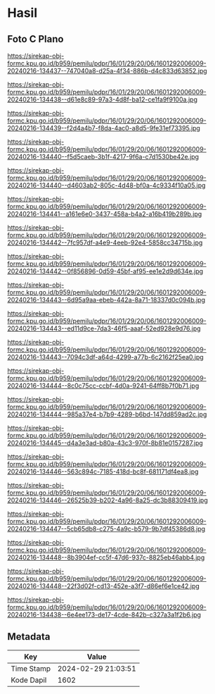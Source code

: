 # Hasil

## Foto C Plano

https://sirekap-obj-formc.kpu.go.id/b959/pemilu/pdpr/16/01/29/20/06/1601292006009-20240216-134437--747040a8-d25a-4f34-886b-d4c833d63852.jpg

https://sirekap-obj-formc.kpu.go.id/b959/pemilu/pdpr/16/01/29/20/06/1601292006009-20240216-134438--d61e8c89-97a3-4d8f-ba12-ce1fa9f9100a.jpg

https://sirekap-obj-formc.kpu.go.id/b959/pemilu/pdpr/16/01/29/20/06/1601292006009-20240216-134439--f2d4a4b7-f8da-4ac0-a8d5-9fe31ef73395.jpg

https://sirekap-obj-formc.kpu.go.id/b959/pemilu/pdpr/16/01/29/20/06/1601292006009-20240216-134440--f5d5caeb-3b1f-4217-9f6a-c7d1530be42e.jpg

https://sirekap-obj-formc.kpu.go.id/b959/pemilu/pdpr/16/01/29/20/06/1601292006009-20240216-134440--d4603ab2-805c-4d48-bf0a-4c9334f10a05.jpg

https://sirekap-obj-formc.kpu.go.id/b959/pemilu/pdpr/16/01/29/20/06/1601292006009-20240216-134441--a161e6e0-3437-458a-b4a2-a16b419b289b.jpg

https://sirekap-obj-formc.kpu.go.id/b959/pemilu/pdpr/16/01/29/20/06/1601292006009-20240216-134442--7fc957df-a4e9-4eeb-92e4-5858cc34715b.jpg

https://sirekap-obj-formc.kpu.go.id/b959/pemilu/pdpr/16/01/29/20/06/1601292006009-20240216-134442--0f856896-0d59-45bf-af95-ee1e2d9d634e.jpg

https://sirekap-obj-formc.kpu.go.id/b959/pemilu/pdpr/16/01/29/20/06/1601292006009-20240216-134443--6d95a9aa-ebeb-442a-8a71-18337d0c094b.jpg

https://sirekap-obj-formc.kpu.go.id/b959/pemilu/pdpr/16/01/29/20/06/1601292006009-20240216-134443--ed11d9ce-7da3-46f5-aaaf-52ed928e9d76.jpg

https://sirekap-obj-formc.kpu.go.id/b959/pemilu/pdpr/16/01/29/20/06/1601292006009-20240216-134443--7094c3df-a64d-4299-a77b-6c2162f25ea0.jpg

https://sirekap-obj-formc.kpu.go.id/b959/pemilu/pdpr/16/01/29/20/06/1601292006009-20240216-134444--8c0c75cc-ccbf-4d0a-9241-64ff8b7f0b71.jpg

https://sirekap-obj-formc.kpu.go.id/b959/pemilu/pdpr/16/01/29/20/06/1601292006009-20240216-134444--985a37e4-b7b9-4289-b6bd-147dd859ad2c.jpg

https://sirekap-obj-formc.kpu.go.id/b959/pemilu/pdpr/16/01/29/20/06/1601292006009-20240216-134445--d4a3e3ad-b80a-43c3-970f-8b81e0157287.jpg

https://sirekap-obj-formc.kpu.go.id/b959/pemilu/pdpr/16/01/29/20/06/1601292006009-20240216-134446--563c894c-7185-418d-bc8f-681171df4ea8.jpg

https://sirekap-obj-formc.kpu.go.id/b959/pemilu/pdpr/16/01/29/20/06/1601292006009-20240216-134446--26525b39-b202-4a96-8a25-dc3b88309419.jpg

https://sirekap-obj-formc.kpu.go.id/b959/pemilu/pdpr/16/01/29/20/06/1601292006009-20240216-134447--5cb65db8-c275-4a9c-b579-9b7df45386d8.jpg

https://sirekap-obj-formc.kpu.go.id/b959/pemilu/pdpr/16/01/29/20/06/1601292006009-20240216-134448--8b3904ef-cc5f-47d6-937c-8825eb46abb4.jpg

https://sirekap-obj-formc.kpu.go.id/b959/pemilu/pdpr/16/01/29/20/06/1601292006009-20240216-134448--22f3d02f-cd13-452e-a3f7-d86ef6e1ce42.jpg

https://sirekap-obj-formc.kpu.go.id/b959/pemilu/pdpr/16/01/29/20/06/1601292006009-20240216-134438--6e4ee173-de17-4cde-842b-c327a3a1f2b6.jpg


## Metadata

| Key        | Value               |
| ---------- | ------------------- |
| Time Stamp | 2024-02-29 21:03:51 |
| Kode Dapil | 1602                |



